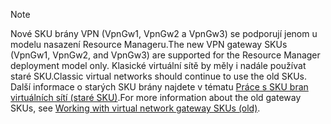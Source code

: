 > [!NOTE]
> <span data-ttu-id="9678f-101">Nové SKU brány VPN (VpnGw1, VpnGw2 a VpnGw3) se podporují jenom u modelu nasazení Resource Manageru.</span><span class="sxs-lookup"><span data-stu-id="9678f-101">The new VPN gateway SKUs (VpnGw1, VpnGw2, and VpnGw3) are supported for the Resource Manager deployment model only.</span></span> <span data-ttu-id="9678f-102">Klasické virtuální sítě by měly i nadále používat staré SKU.</span><span class="sxs-lookup"><span data-stu-id="9678f-102">Classic virtual networks should continue to use the old SKUs.</span></span> <span data-ttu-id="9678f-103">Další informace o starých SKU brány najdete v tématu [Práce s SKU bran virtuálních sítí (staré SKU)](../articles/vpn-gateway/vpn-gateway-about-skus-legacy.md).</span><span class="sxs-lookup"><span data-stu-id="9678f-103">For more information about the old gateway SKUs, see [Working with virtual network gateway SKUs (old)](../articles/vpn-gateway/vpn-gateway-about-skus-legacy.md).</span></span>